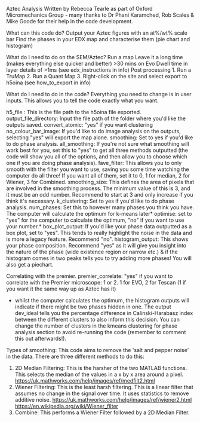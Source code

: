 Aztec Analysis
Written by Rebecca Tearle as part of Oxford Micromechanics Group - many thanks to Dr Phani Karamched, Rob Scales & Mike Goode for their help in the code development.

What can this code do?
	Output your Aztec figures with an at%/wt% scale bar
	Find the phases in your EDX map and characterise them (pie chart and histogram)


What do I need to do on the SEM/Aztec?
	Run a map
	Leave it a long time (makes everything else quicker and better)
		>30 mins on Evo
		Dwell time in layer details of >1ms (see edx_instructions in info)
	Post processing
		1. Run a TruMap
		2. Run a Quant Map
		3. Right-click on the site and select export to h5oina (see how_to_export in info)
	

What do I need to do in the code?
Everything you need to change is in user inputs. This allows you to tell the code exactly what you want.

h5_file : This is the file path to the h5oina file exported.
output_file_directory: Input the file path of the folder where you'd like the outputs saved.
convert_atomic: "yes" if you want clustering
no_colour_bar_image: If you'd like to do image analysis on the outputs, selecting "yes" will export the map alone.
smoothing: Set to yes if you'd like to do phase analysis.
all_smoothing: If you're not sure what smoothing will work best for you, set this to "yes" to get all three methods outputted (the code will show you all of the options, and then allow you to choose which one if you are doing phase analysis).
fave_filter: This allows you to only smooth with the filter you want to use, saving you some time watching the computer do all three! 
			If you want all of them, set it to 0, 1 for median, 2 for Wiener, 3 for Combined.
smoothing_size: This defines the area of pixels that are involved in the smoothing process.
			The minimum value of this is 3, and it must be an odd number. 
			Recommend to start at 3 and only increase if you think it's necessary.
k_clustering: Set to yes if you'd like to do phase analysis.
num_phases: Set this to however many phases you think you have. The computer will calculate the optimum for k-means later*
optimise: set to "yes" for the computer to calculate the optimum, "no" if you want to use your number.*
box_plot_output: If you'd like your phase data outputted as a box plot, set to "yes". This tends to really highlight the noise in the data and is more a legacy feature.
			Recommend "no".
histogram_output: This shows your phase composition. 
				Recommend "yes" as it will give you insight into the nature of the phase (wide existence region or narrow etc.) 
				& if the histogram comes in two peaks tells you to try adding more phases!
        You will also get a piechart.

Correlating with the premier.
premier_correlate: "yes" if you want to correlate with the Premier
microscope: 1 or 2. 1 for EVO, 2 for Tescan (1 if you want it the same way up as Aztec has it)

* whilst the computer calculates the optimum, the histogram outputs will indicate if there might be two phases hidden in one. The output dev_ideal tells you the percentage difference in Calinski-Harabasz index between the different clusters to also inform this decision. 
You can change the number of clusters in the kmeans clustering for phase analysis section to avoid re-running the code (remember to comment this out afterwards!).
 

Types of smoothing:
This code aims to remove the 'salt and pepper noise' in the data. There are three different methods to do this:
1. 2D Median Filtering: This is the harsher of the two MATLAB functions. 
				This selects the median of the values in a x by x area around a pixel.
				https://uk.mathworks.com/help/images/ref/medfilt2.html
2. Wiener Filtering:	This is the least harsh filtering.
				This is a linear filter that assumes no change in the signal over time. 
				It uses statistics to remove additive noise.
				https://uk.mathworks.com/help/images/ref/wiener2.html
				https://en.wikipedia.org/wiki/Wiener_filter
3. Combine: 		This performs a Wiener Filter followed by a 2D Median Filter. 


					





